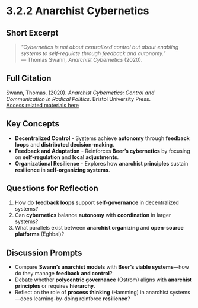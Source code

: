 # 3.2.2 Anarchist Cybernetics

## Short Excerpt
> *"Cybernetics is not about centralized control but about enabling systems to self-regulate through feedback and autonomy."*  
> — Thomas Swann, *Anarchist Cybernetics* (2020).

## Full Citation
Swann, Thomas. (2020). *Anarchist Cybernetics: Control and Communication in Radical Politics*. Bristol University Press.  
[Access related materials here](https://bristoluniversitypress.co.uk/anarchist-cybernetics)  

## Key Concepts
- **Decentralized Control** - Systems achieve **autonomy** through **feedback loops** and **distributed decision-making**.  
- **Feedback and Adaptation** - Reinforces **Beer’s cybernetics** by focusing on **self-regulation** and **local adjustments**.  
- **Organizational Resilience** - Explores how **anarchist principles** sustain **resilience** in **self-organizing systems**.  

## Questions for Reflection
1. How do **feedback loops** support **self-governance** in decentralized systems?  
2. Can **cybernetics** balance **autonomy** with **coordination** in larger systems?  
3. What parallels exist between **anarchist organizing** and **open-source platforms** (Eghbal)?  

## Discussion Prompts
- Compare **Swann’s anarchist models** with **Beer’s viable systems**—how do they manage **feedback and control**?  
- Debate whether **polycentric governance** (Ostrom) aligns with **anarchist principles** or requires **hierarchy**.  
- Reflect on the role of **process thinking** (Hamming) in anarchist systems—does learning-by-doing reinforce **resilience**?  
